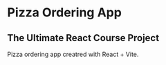 # Pizza Ordering App

## The Ultimate React Course Project

Pizza ordering app creatred with React + Vite.
